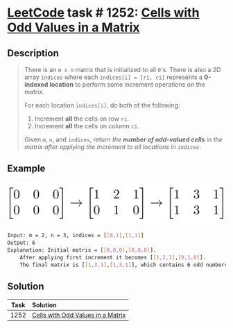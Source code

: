 # [LeetCode][leetcode] task # 1252: [Cells with Odd Values in a Matrix][task]

Description
-----------

> There is an `m x n` matrix that is initialized to all `0`'s.
> There is also a 2D array `indices` where each `indices[i] = [ri, ci]` represents
> a **0-indexed location** to perform some increment operations on the matrix.
> 
> For each location `indices[i]`, do both of the following:
> 1. Increment **all** the cells on row `ri`.
> 2. Increment **all** the cells on column `ci`.
>
> Given `m`, `n`, and `indices`, return _the **number of odd-valued cells** in the matrix
> after applying the increment to all locations in `indices`_.

Example
-------

![matrix.png](image/matrix.png)

```sh
Input: m = 2, n = 3, indices = [[0,1],[1,1]]
Output: 6
Explanation: Initial matrix = [[0,0,0],[0,0,0]].
    After applying first increment it becomes [[1,2,1],[0,1,0]].
    The final matrix is [[1,3,1],[1,3,1]], which contains 6 odd numbers.
```

Solution
--------

| Task | Solution                                      |
|:----:|:----------------------------------------------|
| 1252 | [Cells with Odd Values in a Matrix][solution] |


[leetcode]: <http://leetcode.com/>
[task]: <https://leetcode.com/problems/cells-with-odd-values-in-a-matrix/>
[solution]: <https://github.com/wellaxis/praxis-leetcode/blob/main/src/main/java/com/witalis/praxis/leetcode/task/h13/p1252/option/Practice.java>
